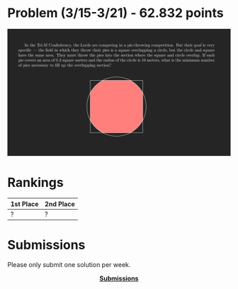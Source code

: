 # Problem (3/15-3/21) - 62.832 points
<p align="center"><img src="https://raw.githubusercontent.com/GodwinMHS/godwinmhs.github.io/main/images/w17p_b.jpg?raw=true"/></p>

# Rankings

|**1st Place**|**2nd Place**|
|----|----|
|?|?|

# Submissions
Please only submit one solution per week.

<p align="center"><a href="https://forms.gle/LkS4FUbpjBKcoiww6"><b>Submissions</b></a></p>
